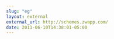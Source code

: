```yaml
---
slug: "eg"
layout: external
external_url: http://schemes.zwapp.com/
date: 2011-06-10T14:38:01-05:00
---
```

